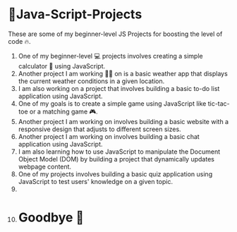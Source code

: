# 🚀Java-Script-Projects
These are some of my beginner-level JS Projects for boosting the level of code 🔥.
1. One of my beginner-level 💻 projects involves creating a simple calculator 🧮 using JavaScript.
2. Another project I am working 👷‍♂️ on is a basic weather app that displays the current weather conditions in a given location.
3. I am also working on a project that involves building a basic to-do list application using JavaScript.
4. One of my goals is to create a simple game using JavaScript like tic-tac-toe or a matching game 🎮.
5. Another project I am working on involves building a basic website with a responsive design that adjusts to different screen sizes.
7. Another project I am working on involves building a basic chat application using JavaScript.
8. I am also learning how to use JavaScript to manipulate the Document Object Model (DOM) by building a project that dynamically updates webpage content.
9. One of my projects involves building a basic quiz application using JavaScript to test users' knowledge on a given topic.
10. <br>
11. # Goodbye 👋
